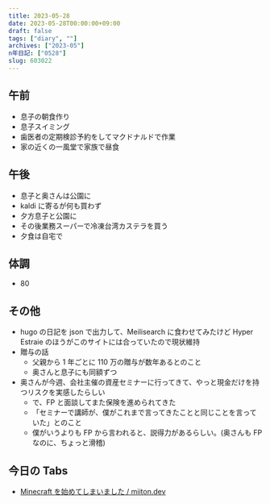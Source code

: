 ```yaml
---
title: 2023-05-28
date: 2023-05-28T00:00:00+09:00
draft: false
tags: ["diary", ""]
archives: ["2023-05"]
n年日記: ["0528"]
slug: 603022
---
```


## 午前

- 息子の朝食作り
- 息子スイミング
- 歯医者の定期検診予約をしてマクドナルドで作業
- 家の近くの一風堂で家族で昼食

## 午後

- 息子と奥さんは公園に
- kaldi に寄るが何も買わず
- 夕方息子と公園に
- その後業務スーパーで冷凍台湾カステラを買う
- 夕食は自宅で

## 体調

- 80

## その他

- hugo の日記を json で出力して、Meilisearch に食わせてみたけど Hyper Estraie のほうがこのサイトには合っていたので現状維持
- 贈与の話
  - 父親から 1 年ごとに 110 万の贈与が数年あるとのこと
  - 奥さんと息子にも同額ずつ
- 奥さんが今週、会社主催の資産セミナーに行ってきて、やっと現金だけを持つリスクを実感したらしい
  - で、FP と面談してまた保険を進められてきた
  - 「セミナーで講師が、僕がこれまで言ってきたことと同じことを言っていた」とのこと
  - 僕がいうよりも FP から言われると、説得力があるらしい。(奥さんも FP なのに、ちょっと滑稽)

## 今日の Tabs

- [Minecraft を始めてしまいました / miiton.dev](https://miiton.dev/2018-01-17-minecraft-started/)
